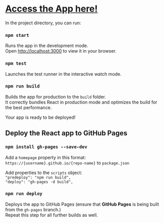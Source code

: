 # <a href="https://deepti-tri.github.io/listen-and-swipe/" target="_blank">Access the App here!</a>

In the project directory, you can run:

### `npm start`
Runs the app in the development mode.\
Open [http://localhost:3000](http://localhost:3000) to view it in your browser.

### `npm test`
Launches the test runner in the interactive watch mode.

### `npm run build`
Builds the app for production to the `build` folder.\
It correctly bundles React in production mode and optimizes the build for the best performance.

Your app is ready to be deployed!

## Deploy the React app to GitHub Pages
### `npm install gh-pages --save-dev`
Add a `homepage` property in this format: `https://{username}.github.io/{repo-name}` to `package.json`

Add properties to the `scripts` object:\
`"predeploy": "npm run build",`\
`"deploy": "gh-pages -d build",`

### `npm run deploy`
Deploys the app to GitHub Pages (ensure that <b>GitHub Pages</b> is being built from the `gh-pages` branch.)\
Repeat this step for all further builds as well.
